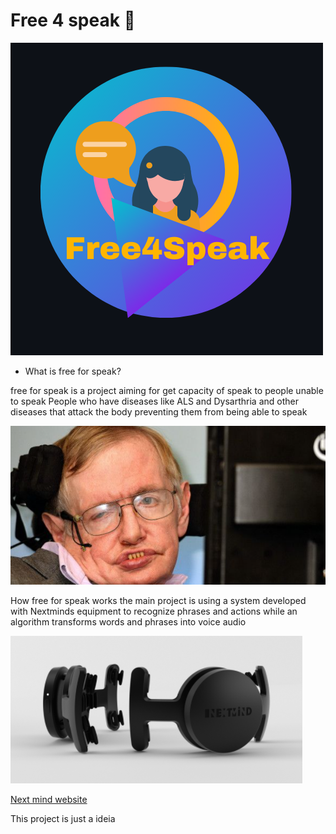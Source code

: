 # Free 4 speak 💬

![Stephen hawking astrophysicist](https://github.com/LyeZinho/free4speak/blob/main/src/images/Free4SpeakTEXT.png)


- What is free for speak?


free for speak is a project aiming for get capacity of speak
to people unable to speak
People who have diseases like ALS and Dysarthria and other 
diseases that attack the body preventing them from being able to speak



![Stephen hawking astrophysicist](https://github.com/LyeZinho/free4speak/blob/main/src/images/stephenhawking.png)

How free for speak works 
the main project is using a system 
developed with Nextminds equipment to recognize phrases and actions 
while an algorithm transforms words and phrases into voice audio

![Nextmind](https://github.com/LyeZinho/free4speak/blob/main/src/images/nextminds.png)


[Next mind website](https://www.next-mind.com)


This project is just a ideia
